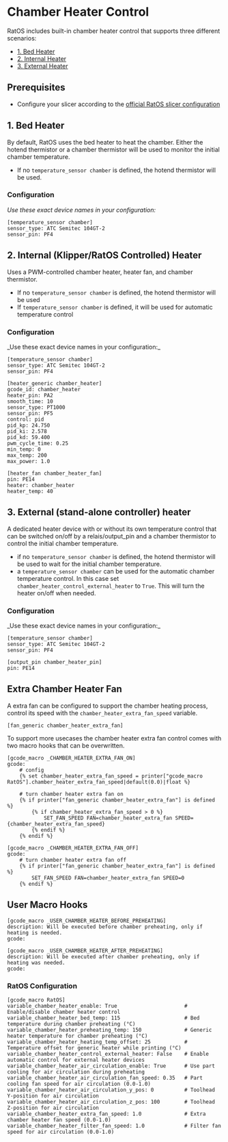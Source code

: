 # Chamber Heater Control

RatOS includes built-in chamber heater control that supports three different scenarios:

- [1. Bed Heater](#1-bed-heater)
- [2. Internal Heater](#2-internal-klipperratos-controlled-heater)
- [3. External Heater](#3-external-stand-alone-controller-heater)

## Prerequisites

- Configure your slicer according to the [official RatOS slicer configuration](../slicers.md)

## 1. Bed Heater

By default, RatOS uses the bed heater to heat the chamber. Either the hotend thermistor or a chamber thermistor will be used to monitor the initial chamber temperature.

- If no `temperature_sensor chamber` is defined, the hotend thermistor will be used.

### Configuration

_Use these exact device names in your configuration:_

```
[temperature_sensor chamber]
sensor_type: ATC Semitec 104GT-2
sensor_pin: PF4
```

## 2. Internal (Klipper/RatOS Controlled) Heater

Uses a PWM-controlled chamber heater, heater fan, and chamber thermistor.

- If no `temperature_sensor chamber` is defined, the hotend thermistor will be used
- If `temperature_sensor chamber` is defined, it will be used for automatic temperature control

### Configuration

<div className="text-amber-300 font-medium">
_Use these exact device names in your configuration:_
</div>

```
[temperature_sensor chamber]
sensor_type: ATC Semitec 104GT-2
sensor_pin: PF4

[heater_generic chamber_heater]
gcode_id: chamber_heater
heater_pin: PA2
smooth_time: 10
sensor_type: PT1000
sensor_pin: PF5
control: pid
pid_kp: 24.750
pid_ki: 2.578
pid_kd: 59.400
pwm_cycle_time: 0.25
min_temp: 0
max_temp: 200
max_power: 1.0

[heater_fan chamber_heater_fan]
pin: PE14
heater: chamber_heater
heater_temp: 40
```

## 3. External (stand-alone controller) heater

A dedicated heater device with or without its own temperature control that can be switched on/off by a relais/output_pin and a chamber thermistor to control the initial chamber temperature.

- if no `temperature_sensor chamber` is defined, the hotend thermistor will be used to wait for the initial chamber temperature.
- a `temperature_sensor chamber` can be used for the automatic chamber temperature control. In this case set `chamber_heater_control_external_heater` to `True`. This will turn the heater on/off when needed.

### Configuration

<div className="text-amber-300 font-medium">
_Use these exact device names in your configuration:_
</div>

```
[temperature_sensor chamber]
sensor_type: ATC Semitec 104GT-2
sensor_pin: PF4

[output_pin chamber_heater_pin]
pin: PE14
```

## Extra Chamber Heater Fan

A extra fan can be configured to support the chamber heating process, control its speed with the `chamber_heater_extra_fan_speed` variable.

```
[fan_generic chamber_heater_extra_fan]
```

To support more usecases the chamber heater extra fan control comes with two macro hooks that can be overwritten.

```
[gcode_macro _CHAMBER_HEATER_EXTRA_FAN_ON]
gcode:
	# config
	{% set chamber_heater_extra_fan_speed = printer["gcode_macro RatOS"].chamber_heater_extra_fan_speed|default(0.0)|float %}

	# turn chamber heater extra fan on
	{% if printer["fan_generic chamber_heater_extra_fan"] is defined %}
		{% if chamber_heater_extra_fan_speed > 0 %}
			SET_FAN_SPEED FAN=chamber_heater_extra_fan SPEED={chamber_heater_extra_fan_speed}
		{% endif %}
	{% endif %}
```

```
[gcode_macro _CHAMBER_HEATER_EXTRA_FAN_OFF]
gcode:
	# turn chamber heater extra fan off
	{% if printer["fan_generic chamber_heater_extra_fan"] is defined %}
		SET_FAN_SPEED FAN=chamber_heater_extra_fan SPEED=0
	{% endif %}
```

## User Macro Hooks

```
[gcode_macro _USER_CHAMBER_HEATER_BEFORE_PREHEATING]
description: Will be executed before chamber preheating, only if heating is needed.
gcode:

[gcode_macro _USER_CHAMBER_HEATER_AFTER_PREHEATING]
description: Will be executed after chamber preheating, only if heating was needed.
gcode:
```

### RatOS Configuration

```
[gcode_macro RatOS]
variable_chamber_heater_enable: True                      # Enable/disable chamber heater control
variable_chamber_heater_bed_temp: 115                     # Bed temperature during chamber preheating (°C)
variable_chamber_heater_preheating_temp: 150              # Generic heater temperature for chamber preheating (°C)
variable_chamber_heater_heating_temp_offset: 25           # Temperature offset for generic heater while printing (°C)
variable_chamber_heater_control_external_heater: False    # Enable automatic control for external heater devices
variable_chamber_heater_air_circulation_enable: True      # Use part cooling for air circulation during preheating
variable_chamber_heater_air_circulation_fan_speed: 0.35   # Part cooling fan speed for air circulation (0.0-1.0)
variable_chamber_heater_air_circulation_y_pos: 0          # Toolhead Y-position for air circulation
variable_chamber_heater_air_circulation_z_pos: 100        # Toolhead Z-position for air circulation
variable_chamber_heater_extra_fan_speed: 1.0              # Extra chamber heater fan speed (0.0-1.0)
variable_chamber_heater_filter_fan_speed: 1.0             # Filter fan speed for air circulation (0.0-1.0)
```
